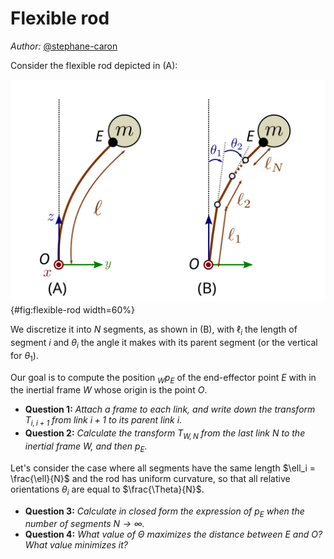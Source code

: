 # Flexible rod

*Author:* [\@stephane-caron](https://github.com/stephane-caron)

Consider the flexible rod depicted in (A):

![Flexible rod and its discretization.](figures/flexible-rod.svg){#fig:flexible-rod width=60%}

We discretize it into $N$ segments, as shown in (B), with $\ell_i$ the length of segment $i$ and $\theta_i$ the angle it makes with its parent segment (or the vertical for $\theta_1$).

Our goal is to compute the position ${}_W p_E$ of the end-effector point $E$ with in the inertial frame $W$ whose origin is the point $O$.

- **Question 1:** *Attach a frame to each link, and write down the transform $T_{i, i+1}$ from link $i+1$ to its parent link $i$.*
- **Question 2:** *Calculate the transform $T_{W, N}$ from the last link $N$ to the inertial frame $W$, and then $p_E$.*

Let's consider the case where all segments have the same length $\ell_i = \frac{\ell}{N}$ and the rod has uniform curvature, so that all relative orientations $\theta_i$ are equal to $\frac{\Theta}{N}$.

- **Question 3:** *Calculate in closed form the expression of $p_E$ when the number of segments $N \to \infty$.*
- **Question 4:** *What value of $\Theta$ maximizes the distance between $E$ and $O$? What value minimizes it?*
